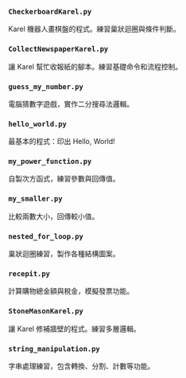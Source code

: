 ###  `CheckerboardKarel.py`
Karel 機器人畫棋盤的程式。練習巢狀迴圈與條件判斷。

###  `CollectNewspaperKarel.py`
讓 Karel 幫忙收報紙的腳本。練習基礎命令和流程控制。

### `guess_my_number.py`
電腦猜數字遊戲，實作二分搜尋法邏輯。

### `hello_world.py`
最基本的程式：印出 Hello, World!

### `my_power_function.py`
自製次方函式，練習參數與回傳值。

### `my_smaller.py`
比較兩數大小，回傳較小值。

### `nested_for_loop.py`
巢狀迴圈練習，製作各種結構圖案。

### `recepit.py`
計算購物總金額與稅金，模擬發票功能。

### `StoneMasonKarel.py`
讓 Karel 修補牆壁的程式。練習多層邏輯。

### `string_manipulation.py`
字串處理練習，包含轉換、分割、計數等功能。
